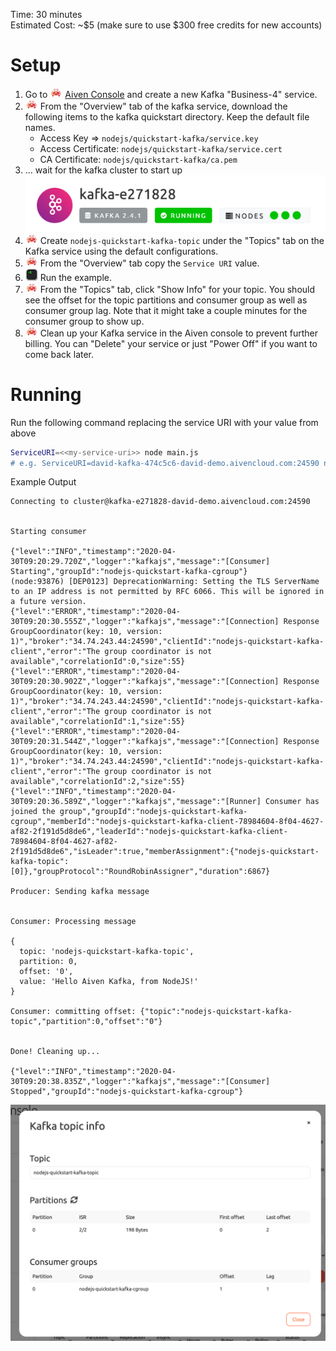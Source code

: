 Time: 30 minutes \
Estimated Cost: ~\$5 (make sure to use \$300 free credits for new accounts)

# Setup

1. Go to ![rapu][rapu] [Aiven Console](https://console.aiven.io) and create a new Kafka "Business-4" service.
1. ![rapu][rapu] From the "Overview" tab of the kafka service, download the following items to the kafka quickstart directory. Keep the default file names.
   - Access Key => `nodejs/quickstart-kafka/service.key`
   - Access Certificate: `nodejs/quickstart-kafka/service.cert`
   - CA Certificate: `nodejs/quickstart-kafka/ca.pem`
1. ... wait for the kafka cluster to start up ![Healthy Cluster](../../assets/healthy_cluster.png)
1. ![rapu][rapu] Create `nodejs-quickstart-kafka-topic` under the "Topics" tab on the Kafka service using the default configurations.
1. ![rapu][rapu] From the "Overview" tab copy the `Service URI` value.
1. ![terminal][terminal] Run the example.
1. ![rapu][rapu] From the "Topics" tab, click "Show Info" for your topic. You should see the offset for the topic partitions and consumer group as well as consumer group lag. Note that it might take a couple minutes for the consumer group to show up.
1. ![rapu][rapu] Clean up your Kafka service in the Aiven console to prevent further billing. You can "Delete" your service or just "Power Off" if you want to come back later.

# Running

Run the following command replacing the service URI with your value from above

```sh
ServiceURI=<<my-service-uri>> node main.js
# e.g. ServiceURI=david-kafka-474c5c6-david-demo.aivencloud.com:24590 node main.js
```

Example Output

```
Connecting to cluster@kafka-e271828-david-demo.aivencloud.com:24590


Starting consumer

{"level":"INFO","timestamp":"2020-04-30T09:20:29.720Z","logger":"kafkajs","message":"[Consumer] Starting","groupId":"nodejs-quickstart-kafka-cgroup"}
(node:93876) [DEP0123] DeprecationWarning: Setting the TLS ServerName to an IP address is not permitted by RFC 6066. This will be ignored in a future version.
{"level":"ERROR","timestamp":"2020-04-30T09:20:30.555Z","logger":"kafkajs","message":"[Connection] Response GroupCoordinator(key: 10, version: 1)","broker":"34.74.243.44:24590","clientId":"nodejs-quickstart-kafka-client","error":"The group coordinator is not available","correlationId":0,"size":55}
{"level":"ERROR","timestamp":"2020-04-30T09:20:30.902Z","logger":"kafkajs","message":"[Connection] Response GroupCoordinator(key: 10, version: 1)","broker":"34.74.243.44:24590","clientId":"nodejs-quickstart-kafka-client","error":"The group coordinator is not available","correlationId":1,"size":55}
{"level":"ERROR","timestamp":"2020-04-30T09:20:31.544Z","logger":"kafkajs","message":"[Connection] Response GroupCoordinator(key: 10, version: 1)","broker":"34.74.243.44:24590","clientId":"nodejs-quickstart-kafka-client","error":"The group coordinator is not available","correlationId":2,"size":55}
{"level":"INFO","timestamp":"2020-04-30T09:20:36.589Z","logger":"kafkajs","message":"[Runner] Consumer has joined the group","groupId":"nodejs-quickstart-kafka-cgroup","memberId":"nodejs-quickstart-kafka-client-78984604-8f04-4627-af82-2f191d5d8de6","leaderId":"nodejs-quickstart-kafka-client-78984604-8f04-4627-af82-2f191d5d8de6","isLeader":true,"memberAssignment":{"nodejs-quickstart-kafka-topic":[0]},"groupProtocol":"RoundRobinAssigner","duration":6867}

Producer: Sending kafka message


Consumer: Processing message

{
  topic: 'nodejs-quickstart-kafka-topic',
  partition: 0,
  offset: '0',
  value: 'Hello Aiven Kafka, from NodeJS!'
}

Consumer: committing offset: {"topic":"nodejs-quickstart-kafka-topic","partition":0,"offset":"0"}


Done! Cleaning up...

{"level":"INFO","timestamp":"2020-04-30T09:20:38.835Z","logger":"kafkajs","message":"[Consumer] Stopped","groupId":"nodejs-quickstart-kafka-cgroup"}
```

![Topic Info](./topic_info.png)

[rapu]: ../../assets/rapu.png 'Rapu Icon'
[terminal]: ../../assets/terminal.png 'Terminal Icon'

